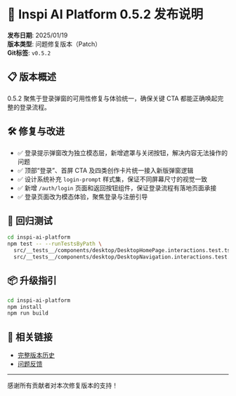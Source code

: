 # 🚀 Inspi AI Platform 0.5.2 发布说明

**发布日期**: 2025/01/19  
**版本类型**: 问题修复版本（Patch）  
**Git标签**: `v0.5.2`

## 📋 版本概述

0.5.2 聚焦于登录弹窗的可用性修复与体验统一，确保关键 CTA 都能正确唤起完整的登录流程。

## 🛠 修复与改进

- ✅ 登录提示弹窗改为独立模态层，新增遮罩与关闭按钮，解决内容无法操作的问题
- ✅ 顶部“登录”、首屏 CTA 及四类创作卡片统一接入新版弹窗逻辑
- ✅ 设计系统补充 `login-prompt` 样式集，保证不同屏幕尺寸的视觉一致
- ✅ 新增 `/auth/login` 页面和返回按钮组件，保证登录流程有落地页面承接
- ✅ 登录页面改为模态体验，聚焦登录与注册引导

## 🧪 回归测试

```bash
cd inspi-ai-platform
npm test -- --runTestsByPath \
  src/__tests__/components/desktop/DesktopHomePage.interactions.test.tsx \
  src/__tests__/components/desktop/DesktopNavigation.interactions.test.tsx
```

## 📦 升级指引

```bash
cd inspi-ai-platform
npm install
npm run build
```

## 🔗 相关链接

- [完整版本历史](inspi-ai-platform/VERSION_HISTORY.md)
- [问题反馈](https://github.com/your-org/inspi-ai-platform/issues)

---

感谢所有贡献者对本次修复版本的支持！
